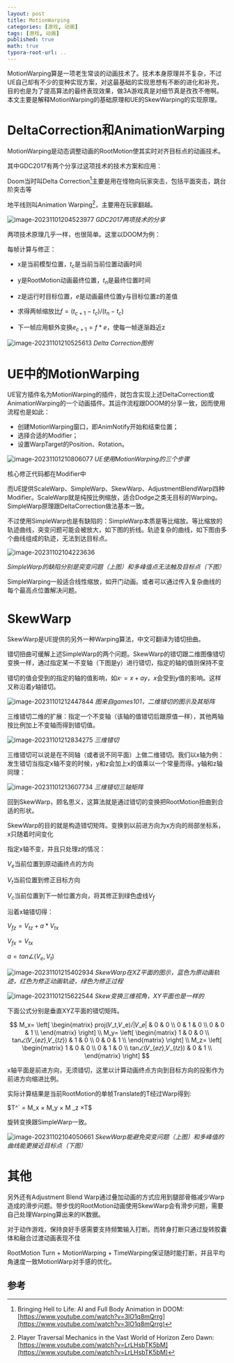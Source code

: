 ```yaml
---
layout: post
title: MotionWarping
categories: [游戏, 动画]
tags: [游戏, 动画]
published: true
math: true
typora-root-url: ..
---
```


MotionWarping算是一项老生常谈的动画技术了。技术本身原理并不复杂，不过UE自己却有不少的变种实现方案，对这最基础的实现思想有不断的进化和补充，目的也是为了提高算法的最终表现效果，做3A游戏真是对细节真是孜孜不倦啊。本文主要是解释MotionWarping的基础原理和UE的SkewWarping的实现原理。



# DeltaCorrection和AnimationWarping

MotionWarping是动态调整动画的RootMotion使其实时对齐目标点的动画技术。

其中GDC2017有两个分享过这项技术的技术方案和应用：

Doom当时叫Delta Correction[^1]主要是用在怪物向玩家突击，包括平面突击，跳台阶突击等

地平线则叫Animation Warping[^2]，主要用在玩家翻越。



![image-20231101204523977](/assets/postasset/2023-09-13-MotionWarping/image-20231101204523977.png)
_GDC2017两项技术的分享_



两项技术原理几乎一样，也很简单。这里以DOOM为例：

每帧计算与修正：

- x是当前模型位置，$t_c$是当前当前位置动画时间

- y是RootMotion动画最终位置，$t_n$是最终位置时间

- z是运行时目标位置，$e$是动画最终位置y与目标位置z的差值

- 求得两帧缩放比$f = (t_{c+1} - t_c) / (t_n - t_c)$

- 下一帧应用额外变换$e_{c+1} = f * e$，使每一帧逐渐趋近z

  

![image-20231101210525613](/assets/postasset/2023-09-13-MotionWarping/image-20231101210525613.png)
_Delta Correction图例_




# UE中的MotionWarping

UE官方插件名为MotionWarping的插件，就包含实现上述DeltaCorrection或AnimationWarping的一个动画插件。其运作流程跟DOOM的分享一致，因而使用流程也是如此：

- 创建MotionWarping窗口，即AnimNotify开始和结束位置；
- 选择合适的Modifier；
- 设置WarpTarget的Position、Rotation。

![image-20231101210806077](/assets/postasset/2023-09-13-MotionWarping/image-20231101210806077.png)
_UE使用MotionWarping的三个步骤_

核心修正代码都在Modifier中



而UE提供ScaleWarp、SimpleWarp、SkewWarp、AdjustmentBlendWarp四种Modifier。ScaleWarp就是纯按比例缩放，适合Dodge之类无目标的Warping。SimpleWarp原理跟DeltaCorrection做法基本一致。



不过使用SimpleWarp也是有缺陷的：SimpleWarp本质是等比缩放。等比缩放的轨迹曲线，突变问题可能会被放大，如下图的折线。轨迹复杂的曲线，如下图由多个曲线组成的轨迹，无法到达目标点。

![image-20231102104223636](/assets/postasset/2023-09-13-MotionWarping/image-20231102104223636.png)

_SimpleWarp的缺陷分别是突变问题（上图）和多峰值点无法触及目标点（下图）_

SimpleWarping一般适合线性缩放，如开门动画。或者可以通过传入复杂曲线的每个最高点位置解决问题。




# SkewWarp

SkewWarp是UE提供的另外一种Warping算法，中文可翻译为错切扭曲。

错切扭曲可缓解上述SimpleWarp的两个问题。SkewWarp的错切跟二维图像错切变换一样，通过指定某一不变轴（下图是y）进行错切，指定的轴的值则保持不变

错切的值会受到的指定的轴的值影响，如$x^, = x + ay$，$x$会受到$y$值的影响。这样又称沿着$y$轴错切。

![image-20231101212447844](/assets/postasset/2023-09-13-MotionWarping/image-20231101212447844.png)
_图来自games101，二维错切的图示及其矩阵_





三维错切二维的扩展：指定一个不变轴（该轴的值错切后跟原值一样），其他两轴按比例加上不变轴而得到错切值。

![image-20231101212834275](/assets/postasset/2023-09-13-MotionWarping/image-20231101212834275.png)
_三维错切_



三维错切可以说是在不同轴（或者说不同平面）上做二维错切。我们以x轴为例：发生错切当指定x轴不变的时候，y和z会加上x的值乘以一个常量而得。y轴和z轴同理：

![image-20231101213607734](/assets/postasset/2023-09-13-MotionWarping/image-20231101213607734.png)
_三维错切三轴矩阵_





回到SkewWarp，顾名思义，这算法就是通过错切的变换把RootMotion扭曲到合适的形状。

SkewWarp的目的就是构造错切矩阵。变换到以前进方向为x方向的局部坐标系，x只随着时间变化

指定x轴不变，并且只处理z的情况：

$V_e$当前位置到原动画终点的方向

$V_t$当前位置到修正目标方向

$V_c$当前位置到下一帧位置方向，将其修正到绿色虚线$V_f$



沿着x轴错切得：

$V_{fz}= V_{tz} + a* V_{tx}$

$V_{fx}= V_{tx}$

$a = tan⁡∠(V_e,V_t)$

![image-20231101215402934](/assets/postasset/2023-09-13-MotionWarping/image-20231101215402934.png)
_SkewWarp在XZ平面的图示，蓝色为原动画轨迹，红色为修正动画轨迹，绿色为修正过程_





![image-20231101215622544](/assets/postasset/2023-09-13-MotionWarping/image-20231101215622544.png)
_Skew变换三维视角，XY平面也是一样的_



下面公式分别是垂直XYZ平面的错切矩阵。


$$
M_x=
\left[
\begin{matrix}
proj⁡(𝑉_t,𝑉_e)/|𝑉_𝑒| & 0 & 0  \\
0 & 1 & 0  \\
0 & 0 & 1  \\
\end{matrix}
\right]
\\
M_y=
\left[
\begin{matrix}
1 & 0 & 0 \\
tan⁡∠(𝑉_{𝑒𝑧},𝑉_{𝑡𝑧}) & 1 & 0 \\
0 & 0 & 1 \\
\end{matrix}
\right]
\\
M_z=
\left[
\begin{matrix}
1 & 0 & 0 \\
0 & 1 & 0 \\
tan⁡∠(𝑉_{𝑒𝑧},𝑉_{𝑡𝑧}) & 0 & 1 \\
\end{matrix}
\right]
$$



x轴平面是前进方向，无须错切，这里以计算动画终点方向到目标方向的投影作为前进方向缩进比例。

实际计算结果是当前RootMotion的单帧Translate的T经过Warp得到:

$T^` = M_x × M_y × M _z ×T$

旋转变换跟SimpleWarp一致。

![image-20231102104050661](/assets/postasset/2023-09-13-MotionWarping/image-20231102104050661.png)
_SkewWarp能避免突变问题（上图）和多峰值的曲线能更接近目标点（下图）_





# 其他

另外还有Adjustment Blend Warp通过叠加动画的方式应用到腿部骨骼减少Warp造成的滑步问题。带步伐的RootMotion动画使用SkewWarp会有滑步问题，需要自己处理Warping算出来的IK数据。



对于动作游戏，保持良好手感需要支持频繁输入打断。而转身打断只通过旋转胶囊体和融合过渡动画表现不佳

RootMotion Turn + MotionWarping + TimeWarping保证随时能打断，并且平均角速度一致MotionWarp对手感的优化。





## 参考


[^1]: Bringing Hell to Life: AI and Full Body Animation in DOOM: [https://www.youtube.com/watch?v=3lO1q8mQrrg](https://www.youtube.com/watch?v=3lO1q8mQrrg)
[^2]: Player Traversal Mechanics in the Vast World of Horizon Zero Dawn: [https://www.youtube.com/watch?v=LrLHsbTK5bM](https://www.youtube.com/watch?v=LrLHsbTK5bM)